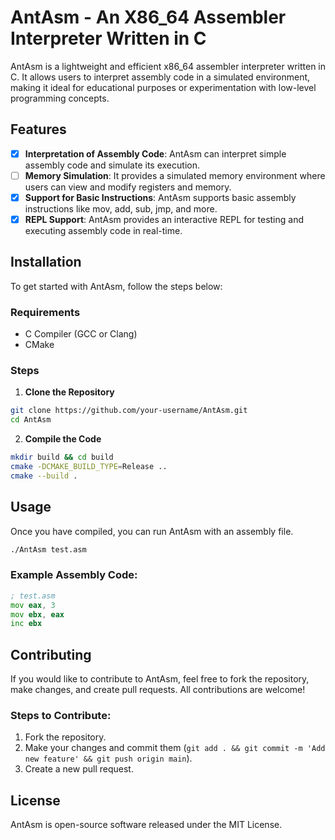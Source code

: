 # AntAsm - An X86_64 Assembler Interpreter Written in C

AntAsm is a lightweight and efficient x86_64 assembler interpreter written in C. It allows users to interpret assembly code in a simulated environment, making it ideal for educational purposes or experimentation with low-level programming concepts.

## Features

- [x] **Interpretation of Assembly Code**: AntAsm can interpret simple assembly code and simulate its execution.
- [ ] **Memory Simulation**: It provides a simulated memory environment where users can view and modify registers and memory.
- [x] **Support for Basic Instructions**: AntAsm supports basic assembly instructions like mov, add, sub, jmp, and more.
- [x] **REPL Support**: AntAsm provides an interactive REPL for testing and executing assembly code in real-time.

## Installation

To get started with AntAsm, follow the steps below:

### Requirements

- C Compiler (GCC or Clang)
- CMake

### Steps

1. **Clone the Repository**

```bash
git clone https://github.com/your-username/AntAsm.git
cd AntAsm
```

2. **Compile the Code**

```bash
mkdir build && cd build
cmake -DCMAKE_BUILD_TYPE=Release ..
cmake --build .
```

## Usage

Once you have compiled, you can run AntAsm with an assembly file.

```bash
./AntAsm test.asm
```

### Example Assembly Code:

```asm
; test.asm
mov eax, 3
mov ebx, eax
inc ebx
```

## Contributing

If you would like to contribute to AntAsm, feel free to fork the repository, make changes, and create pull requests. All contributions are welcome!

### Steps to Contribute:

1.  Fork the repository.
2.  Make your changes and commit them (`git add . && git commit -m 'Add new feature' && git push origin main`).
3.  Create a new pull request.

## License

AntAsm is open-source software released under the MIT License.
